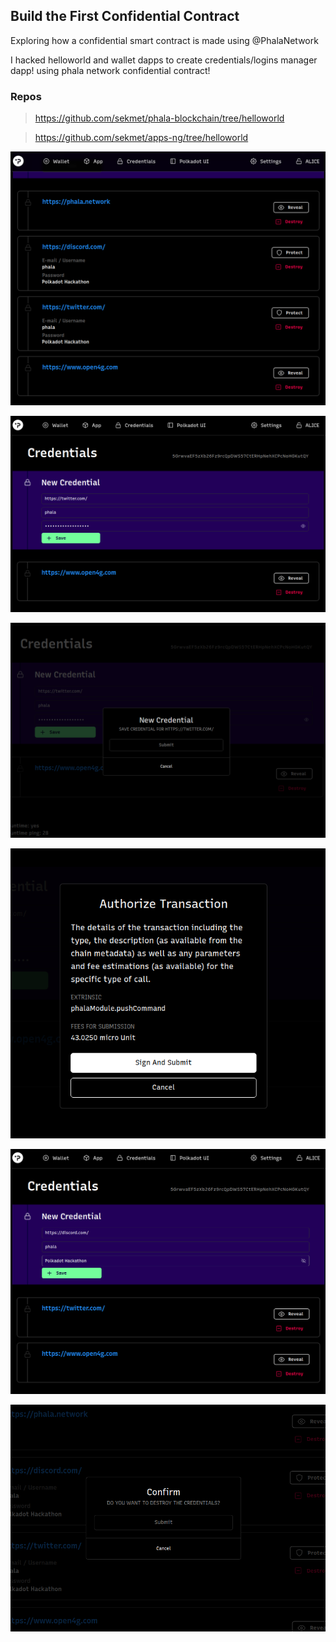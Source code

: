 ## Build the First Confidential Contract

Exploring how a confidential smart contract is made using @PhalaNetwork

I hacked helloworld and wallet dapps to create credentials/logins manager dapp! using phala network confidential contract!

### Repos
> https://github.com/sekmet/phala-blockchain/tree/helloworld

> https://github.com/sekmet/apps-ng/tree/helloworld

![Credentials](./credentials_0.png)

![Add Credential](./add_credential.png)

![Add Credential](./add_credential_1.png)

![Add Credential](./add_credential_2.png)

![Add Credential](./add_credential_3.png)

![Remove Credential](./remove_credentials.png)
